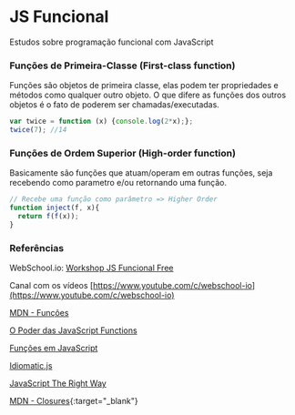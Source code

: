 # JS Funcional
Estudos sobre programação funcional com JavaScript

### Funções de Primeira-Classe (First-class function)
Funções são objetos de primeira classe, elas podem ter propriedades e métodos como qualquer outro objeto. O que difere as funções dos outros objetos é o fato de poderem ser chamadas/executadas.

```js
var twice = function (x) {console.log(2*x);};  
twice(7); //14
```

### Funções de Ordem Superior (High-order function)
Basicamente são funções que atuam/operam em outras funções, seja recebendo como parametro e/ou retornando uma função.

```js
// Recebe uma função como parâmetro => Higher Order
function inject(f, x){  
  return f(f(x));
}
```

### Referências
WebSchool.io: [Workshop JS Funcional Free](https://github.com/Webschool-io/workshop-js-funcional-free)

Canal com os vídeos [https://www.youtube.com/c/webschool-io](https://www.youtube.com/c/webschool-io)

[MDN - Funções](https://developer.mozilla.org/pt-BR/docs/Web/JavaScript/Reference/Functions)

[O Poder das JavaScript Functions](http://programadorobjetivo.co/javascript-functions/)

[Funções em JavaScript](https://braziljs.org/blog/funcoes-em-javascript/)

[Idiomatic.js](https://github.com/rwaldron/idiomatic.js/tree/master/translations/pt_BR)

[JavaScript The Right Way](http://jstherightway.org/pt-br/)

[MDN - Closures](https://developer.mozilla.org/pt-BR/docs/Web/JavaScript/Guide/Closures){:target="_blank"}
